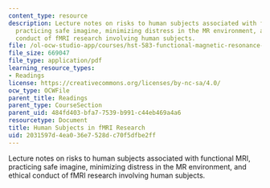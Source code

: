 ```yaml
---
content_type: resource
description: Lecture notes on risks to human subjects associated with functional MRI,
  practicing safe imagine, minimizing distress in the MR environment, and ethical
  conduct of fMRI research involving human subjects.
file: /ol-ocw-studio-app/courses/hst-583-functional-magnetic-resonance-imaging-data-acquisition-and-analysis-fall-2008/2031597d4ea036e7528dc70f5dfbe2ff_0910_rg_safety.pdf
file_size: 669047
file_type: application/pdf
learning_resource_types:
- Readings
license: https://creativecommons.org/licenses/by-nc-sa/4.0/
ocw_type: OCWFile
parent_title: Readings
parent_type: CourseSection
parent_uid: 484fd403-bfa7-7539-b991-c44eb469a4a6
resourcetype: Document
title: Human Subjects in fMRI Research
uid: 2031597d-4ea0-36e7-528d-c70f5dfbe2ff
---
```

Lecture notes on risks to human subjects associated with functional MRI, practicing safe imagine, minimizing distress in the MR environment, and ethical conduct of fMRI research involving human subjects.